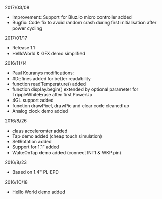 2017/03/08
- Improvement: Support for Bluz.io micro controller added 
- Bugfix: Code fix to avoid random crash during first initialisation after power cycling

2017/01/17
- Release 1.1
- HelloWorld & GFX demo simplified

2016/11/14
- Paul Kouranys modifications:
- #Defines added for better readability
- function readTemperature() added
- function display.begin() extended by optional parameter for TrippleWhiteErase after first PowerUp
- 4GL support added
- function drawPixel, drawPic and clear code cleaned up 
- Analog clock demo added

2016/8/26
- class acceleromter added
- Tap demo added (cheap touch simulation)
- SetRotation added
- Support for 1.1" added
- WakeOnTap demo added (connect INT1 & WKP pin)

2016/8/23
- Based on 1.4" PL-EPD

2016/10/18
- Hello World demo added
